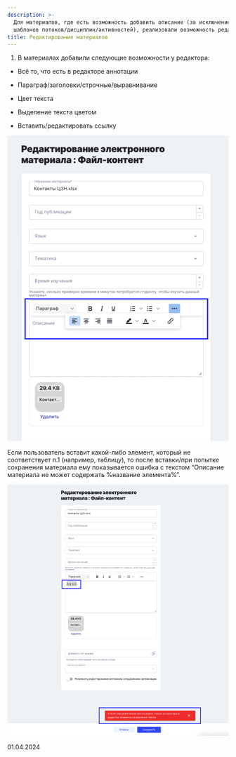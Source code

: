 ```yaml
---
description: >-
  Для материалов, где есть возможность добавить описание (за исключением
  шаблонов потоков/дисциплин/активностей), реализовали возможность редактора
title: Редактирование материалов
---
```


1. В материалах добавили следующие возможности у редактора:

-  Всё то, что есть в редакторе аннотации

-  Параграф/заголовки/строчные/выравнивание

-  Цвет текста

-  Выделение текста цветом

-  Вставить/редактировать ссылку

![](<../../.gitbook/assets/image (289).png>)

Если пользователь вставит какой-либо элемент, который не соответствует п.1 (например, таблицу), то после вставки/при попытке сохранения материала ему показывается ошибка с текстом “Описание материала не может содержать %название элемента%”.

![](<../../.gitbook/assets/image (1) (1) (1) (1) (1) (1) (1) (1) (1) (1) (1) (1) (1) (1) (1) (1) (1) (1) (1) (1) (1) (1) (1) (1) (1) (1) (1) (1) (1) (1) (1) (1) (1) (1) (1) (1).png>)

01\.04.2024